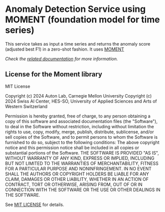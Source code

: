 # Anomaly Detection Service using MOMENT (foundation model for time series)

This service takes as input a time series and returns the anomaly 
score (adjusted best F1) in a zero-shot fashion. It uses [MOMENT](https://github.com/moment-timeseries-foundation-model/moment/tree/main)


_Check the [related documentation](https://docs.swiss-ai-center.ch/reference/services/ts-anomaly-detection/) for more information._


## License for the Moment library

MIT License

Copyright (c) 2024 Auton Lab, Carnegie Mellon University
Copyright (c) 2024 Swiss AI Center, HES-SO, University of Applied Sciences and Arts of Western Switzerland

Permission is hereby granted, free of charge, to any person obtaining a copy of this software and associated documentation files (the "Software"), to deal in the Software without restriction, including without limitation the rights to use, copy, modify, merge, publish, distribute, sublicense, and/or sell copies of the Software, and to permit persons to whom the Software is furnished to do so, subject to the following conditions:
The above copyright notice and this permission notice shall be included in all copies or substantial portions of the Software.
THE SOFTWARE IS PROVIDED "AS IS", WITHOUT WARRANTY OF ANY KIND, EXPRESS OR IMPLIED, INCLUDING BUT NOT LIMITED TO THE WARRANTIES OF MERCHANTABILITY, FITNESS FOR A PARTICULAR PURPOSE AND NONINFRINGEMENT. IN NO EVENT SHALL THE AUTHORS OR COPYRIGHT HOLDERS BE LIABLE FOR ANY CLAIM, DAMAGES OR OTHER LIABILITY, WHETHER IN AN ACTION OF CONTRACT, TORT OR OTHERWISE, ARISING FROM, OUT OF OR IN CONNECTION WITH THE SOFTWARE OR THE USE OR OTHER DEALINGS IN THE SOFTWARE.

See [MIT LICENSE](https://github.com/autonlab/aqua/blob/main/LICENSE) for details.